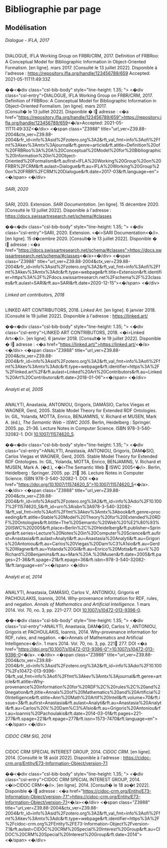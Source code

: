 # Bibliographie par page
## Modélisation
###### Dialogue - IFLA, 2017
<div class="csl-bib-body" style="line-height: 1.35; "> <div class="csl-entry">DIALOGUE, IFLA Working Group on FRBR/CRM, 2017. Definition of FRBRoo: A Conceptual Model for Bibliographic Information in Object-Oriented Formalism. [en&nbsp;ligne]. mars 2017. [Consulté&nbsp;le&nbsp;13&nbsp;juillet&nbsp;2022]. Disponible à l'adresse&nbsp;: <a href="https://repository.ifla.org/handle/123456789/659">https://repository.ifla.org/handle/123456789/659</a> Accepted: 2021-05-11T11:49:33Z</div> <span class="Z3988" title="url_ver=Z39.88-2004&amp;ctx_ver=Z39.88-2004&amp;rfr_id=info%3Asid%2Fzotero.org%3A2&amp;rft_val_fmt=info%3Aofi%2Ffmt%3Akev%3Amtx%3Ajournal&amp;rft.genre=article&amp;rft.atitle=Definition%20of%20FRBRoo%3A%20A%20Conceptual%20Model%20for%20Bibliographic%20Information%20in%20Object-Oriented%20Formalism&amp;rft.aufirst=IFLA%20Working%20Group%20on%20FRBR%2FCRM&amp;rft.aulast=Dialogue&amp;rft.au=IFLA%20Working%20Group%20on%20FRBR%2FCRM%20Dialogue&amp;rft.date=2017-03&amp;rft.language=en"></span> </div>

��<�div class="csl-bib-body" style="line-height: 1.35; "> <�div class="csl-entry">DIALOGUE, IFLA Working Group on FRBR/CRM, 2017. Definition of FRBRoo: A Conceptual Model for Bibliographic Information in Object-Oriented Formalism. [en&nbsp;ligne]. mars 2017. [Consult�&nbsp;le&nbsp;13&nbsp;juillet&nbsp;2022]. Disponible � l adresse&nbsp;: <�a href="https://repository.ifla.org/handle/123456789/659">https://repository.ifla.org/handle/123456789/659<�/a>Accepted: 2021-05-11T11:49:33Z<�/div> <�span class="Z3988" title="url_ver=Z39.88-2004&amp;ctx_ver=Z39.88-2004&amp;rfr_id=info%3Asid%2Fzotero.org%3A2&amp;rft_val_fmt=info%3Aofi%2Ffmt%3Akev%3Amtx%3Ajournal&amp;rft.genre=article&amp;rft.atitle=Definition%20of%20FRBRoo%3A%20A%20Conceptual%20Model%20for%20Bibliographic%20Information%20in%20Object-Oriented%20Formalism&amp;rft.aufirst=IFLA%20Working%20Group%20on%20FRBR%2FCRM&amp;rft.aulast=Dialogue&amp;rft.au=IFLA%20Working%20Group%20on%20FRBR%2FCRM%20Dialogue&amp;rft.date=2017-03&amp;rft.language=en"><�/span> <�/div>


###### SARI, 2020
<div class="csl-bib-body" style="line-height: 1.35; "> <div class="csl-entry">SARI, 2020. Extension. <i>SARI Documentation</i>. [en&nbsp;ligne]. 15 décembre 2020. [Consulté&nbsp;le&nbsp;13&nbsp;juillet&nbsp;2022]. Disponible à l'adresse&nbsp;: <a href="https://docs.swissartresearch.net/schema/#classes">https://docs.swissartresearch.net/schema/#classes</a></div> <span class="Z3988" title="url_ver=Z39.88-2004&amp;ctx_ver=Z39.88-2004&amp;rfr_id=info%3Asid%2Fzotero.org%3A2&amp;rft_val_fmt=info%3Aofi%2Ffmt%3Akev%3Amtx%3Adc&amp;rft.type=webpage&amp;rft.title=Extension&amp;rft.identifier=https%3A%2F%2Fdocs.swissartresearch.net%2Fschema%2F%23classes&amp;rft.aulast=SARI&amp;rft.au=SARI&amp;rft.date=2020-12-15"></span> </div>

��<�div class="csl-bib-body" style="line-height: 1.35; "> <�div class="csl-entry">SARI, 2020. Extension. <�i>SARI Documentation<�/i>. [en&nbsp;ligne]. 15 d�cembre 2020. [Consult�&nbsp;le&nbsp;13&nbsp;juillet&nbsp;2022]. Disponible � l adresse&nbsp;: <�a href="https://docs.swissartresearch.net/schema/#classes">https://docs.swissartresearch.net/schema/#classes<�/a><�/div> <�span class="Z3988" title="url_ver=Z39.88-2004&amp;ctx_ver=Z39.88-2004&amp;rfr_id=info%3Asid%2Fzotero.org%3A2&amp;rft_val_fmt=info%3Aofi%2Ffmt%3Akev%3Amtx%3Adc&amp;rft.type=webpage&amp;rft.title=Extension&amp;rft.identifier=https%3A%2F%2Fdocs.swissartresearch.net%2Fschema%2F%23classes&amp;rft.aulast=SARI&amp;rft.au=SARI&amp;rft.date=2020-12-15"><�/span> <�/div>


###### Linked art contributors, 2018
<div class="csl-bib-body" style="line-height: 1.35; "> <div class="csl-entry">LINKED ART CONTRIBUTORS, 2018. <i>Linked Art</i>. [en&nbsp;ligne]. 6 janvier 2018. [Consulté&nbsp;le&nbsp;19&nbsp;juillet&nbsp;2022]. Disponible à l'adresse&nbsp;: <a href="https://linked.art/">https://linked.art/</a></div> <span class="Z3988" title="url_ver=Z39.88-2004&amp;ctx_ver=Z39.88-2004&amp;rfr_id=info%3Asid%2Fzotero.org%3A2&amp;rft_val_fmt=info%3Aofi%2Ffmt%3Akev%3Amtx%3Adc&amp;rft.type=webpage&amp;rft.identifier=https%3A%2F%2Flinked.art%2F&amp;rft.aulast=Linked%20Art%20Contributors&amp;rft.au=Linked%20Art%20Contributors&amp;rft.date=2018-01-06"></span> </div>

��<�div class="csl-bib-body" style="line-height: 1.35; "> <�div class="csl-entry">LINKED ART CONTRIBUTORS, 2018. <�i>Linked Art<�/i>. [en&nbsp;ligne]. 6 janvier 2018. [Consult�&nbsp;le&nbsp;19&nbsp;juillet&nbsp;2022]. Disponible � l adresse&nbsp;: <�a href="https://linked.art/">https://linked.art/<�/a><�/div> <�span class="Z3988" title="url_ver=Z39.88-2004&amp;ctx_ver=Z39.88-2004&amp;rfr_id=info%3Asid%2Fzotero.org%3A2&amp;rft_val_fmt=info%3Aofi%2Ffmt%3Akev%3Amtx%3Adc&amp;rft.type=webpage&amp;rft.identifier=https%3A%2F%2Flinked.art%2F&amp;rft.aulast=Linked%20Art%20Contributors&amp;rft.au=Linked%20Art%20Contributors&amp;rft.date=2018-01-06"><�/span> <�/div>


###### Analyti et al, 2005
<div class="csl-bib-body" style="line-height: 1.35; "> <div class="csl-entry">ANALYTI, Anastasia, ANTONIOU, Grigoris, DAMÁSIO, Carlos Viegas et WAGNER, Gerd, 2005. Stable Model Theory for Extended RDF Ontologies. In: GIL, Yolanda, MOTTA, Enrico, BENJAMINS, V. Richard et MUSEN, Mark A. (éd.), <i>The Semantic Web – ISWC 2005</i>. Berlin, Heidelberg&nbsp;: Springer. 2005. pp.&nbsp;21–36. Lecture Notes in Computer Science. ISBN&nbsp;978-3-540-32082-1. DOI&nbsp;<a href="https://doi.org/10.1007/11574620_5">10.1007/11574620_5</a>. </div> <span class="Z3988" title="url_ver=Z39.88-2004&amp;ctx_ver=Z39.88-2004&amp;rfr_id=info%3Asid%2Fzotero.org%3A2&amp;rft_id=info%3Adoi%2F10.1007%2F11574620_5&amp;rft_id=urn%3Aisbn%3A978-3-540-32082-1&amp;rft_val_fmt=info%3Aofi%2Ffmt%3Akev%3Amtx%3Abook&amp;rft.genre=proceeding&amp;rft.atitle=Stable%20Model%20Theory%20for%20Extended%20RDF%20Ontologies&amp;rft.btitle=The%20Semantic%20Web%20%E2%80%93%20ISWC%202005&amp;rft.place=Berlin%2C%20Heidelberg&amp;rft.publisher=Springer&amp;rft.series=Lecture%20Notes%20in%20Computer%20Science&amp;rft.aufirst=Anastasia&amp;rft.aulast=Analyti&amp;rft.au=Anastasia%20Analyti&amp;rft.au=Grigoris%20Antoniou&amp;rft.au=Carlos%20Viegas%20Dam%C3%A1sio&amp;rft.au=Gerd%20Wagner&amp;rft.au=Yolanda%20Gil&amp;rft.au=Enrico%20Motta&amp;rft.au=V.%20Richard%20Benjamins&amp;rft.au=Mark%20A.%20Musen&amp;rft.date=2005&amp;rft.pages=21-36&amp;rft.spage=21&amp;rft.epage=36&amp;rft.isbn=978-3-540-32082-1&amp;rft.language=en"></span> </div>

��<�div class="csl-bib-body" style="line-height: 1.35; "> <�div class="csl-entry">ANALYTI, Anastasia, ANTONIOU, Grigoris, DAM�SIO, Carlos Viegas et WAGNER, Gerd, 2005. Stable Model Theory for Extended RDF Ontologies. In: GIL, Yolanda, MOTTA, Enrico, BENJAMINS, V. Richard et MUSEN, Mark A. (�d.), <�i>The Semantic Web  ISWC 2005<�/i>. Berlin, Heidelberg&nbsp;: Springer. 2005. pp.&nbsp;21 36. Lecture Notes in Computer Science. ISBN&nbsp;978-3-540-32082-1. DOI&nbsp;<�a href="https://doi.org/10.1007/11574620_5">10.1007/11574620_5<�/a>. <�/div> <�span class="Z3988" title="url_ver=Z39.88-2004&amp;ctx_ver=Z39.88-2004&amp;rfr_id=info%3Asid%2Fzotero.org%3A2&amp;rft_id=info%3Adoi%2F10.1007%2F11574620_5&amp;rft_id=urn%3Aisbn%3A978-3-540-32082-1&amp;rft_val_fmt=info%3Aofi%2Ffmt%3Akev%3Amtx%3Abook&amp;rft.genre=proceeding&amp;rft.atitle=Stable%20Model%20Theory%20for%20Extended%20RDF%20Ontologies&amp;rft.btitle=The%20Semantic%20Web%20%E2%80%93%20ISWC%202005&amp;rft.place=Berlin%2C%20Heidelberg&amp;rft.publisher=Springer&amp;rft.series=Lecture%20Notes%20in%20Computer%20Science&amp;rft.aufirst=Anastasia&amp;rft.aulast=Analyti&amp;rft.au=Anastasia%20Analyti&amp;rft.au=Grigoris%20Antoniou&amp;rft.au=Carlos%20Viegas%20Dam%C3%A1sio&amp;rft.au=Gerd%20Wagner&amp;rft.au=Yolanda%20Gil&amp;rft.au=Enrico%20Motta&amp;rft.au=V.%20Richard%20Benjamins&amp;rft.au=Mark%20A.%20Musen&amp;rft.date=2005&amp;rft.pages=21-36&amp;rft.spage=21&amp;rft.epage=36&amp;rft.isbn=978-3-540-32082-1&amp;rft.language=en"><�/span> <�/div>


###### Analyti et al, 2014
<div class="csl-bib-body" style="line-height: 1.35; "> <div class="csl-entry">ANALYTI, Anastasia, DAMÁSIO, Carlos V., ANTONIOU, Grigoris et PACHOULAKIS, Ioannis, 2014. Why-provenance information for RDF, rules, and negation. <i>Annals of Mathematics and Artificial Intelligence</i>. 1 mars 2014. Vol.&nbsp;70, no.&nbsp;3, pp.&nbsp;221–277. DOI&nbsp;<a href="https://doi.org/10.1007/s10472-013-9396-0">10.1007/s10472-013-9396-0</a>. </div> <span class="Z3988" title="url_ver=Z39.88-2004&amp;ctx_ver=Z39.88-2004&amp;rfr_id=info%3Asid%2Fzotero.org%3A2&amp;rft_id=info%3Adoi%2F10.1007%2Fs10472-013-9396-0&amp;rft_val_fmt=info%3Aofi%2Ffmt%3Akev%3Amtx%3Ajournal&amp;rft.genre=article&amp;rft.atitle=Why-provenance%20information%20for%20RDF%2C%20rules%2C%20and%20negation&amp;rft.jtitle=Annals%20of%20Mathematics%20and%20Artificial%20Intelligence&amp;rft.stitle=Ann%20Math%20Artif%20Intell&amp;rft.volume=70&amp;rft.issue=3&amp;rft.aufirst=Anastasia&amp;rft.aulast=Analyti&amp;rft.au=Anastasia%20Analyti&amp;rft.au=Carlos%20V.%20Dam%C3%A1sio&amp;rft.au=Grigoris%20Antoniou&amp;rft.au=Ioannis%20Pachoulakis&amp;rft.date=2014-03-01&amp;rft.pages=221-277&amp;rft.spage=221&amp;rft.epage=277&amp;rft.issn=1573-7470&amp;rft.language=en"></span> </div>

��<�div class="csl-bib-body" style="line-height: 1.35; "> <�div class="csl-entry">ANALYTI, Anastasia, DAM�SIO, Carlos V., ANTONIOU, Grigoris et PACHOULAKIS, Ioannis, 2014. Why-provenance information for RDF, rules, and negation. <�i>Annals of Mathematics and Artificial Intelligence<�/i>. 1 mars 2014. Vol.&nbsp;70, no.&nbsp;3, pp.&nbsp;221 277. DOI&nbsp;<�a href="https://doi.org/10.1007/s10472-013-9396-0">10.1007/s10472-013-9396-0<�/a>. <�/div> <�span class="Z3988" title="url_ver=Z39.88-2004&amp;ctx_ver=Z39.88-2004&amp;rfr_id=info%3Asid%2Fzotero.org%3A2&amp;rft_id=info%3Adoi%2F10.1007%2Fs10472-013-9396-0&amp;rft_val_fmt=info%3Aofi%2Ffmt%3Akev%3Amtx%3Ajournal&amp;rft.genre=article&amp;rft.atitle=Why-provenance%20information%20for%20RDF%2C%20rules%2C%20and%20negation&amp;rft.jtitle=Annals%20of%20Mathematics%20and%20Artificial%20Intelligence&amp;rft.stitle=Ann%20Math%20Artif%20Intell&amp;rft.volume=70&amp;rft.issue=3&amp;rft.aufirst=Anastasia&amp;rft.aulast=Analyti&amp;rft.au=Anastasia%20Analyti&amp;rft.au=Carlos%20V.%20Dam%C3%A1sio&amp;rft.au=Grigoris%20Antoniou&amp;rft.au=Ioannis%20Pachoulakis&amp;rft.date=2014-03-01&amp;rft.pages=221-277&amp;rft.spage=221&amp;rft.epage=277&amp;rft.issn=1573-7470&amp;rft.language=en"><�/span> <�/div>

###### CIDOC CRM SIG, 2014
<div class="csl-bib-body" style="line-height: 1.35; "> <div class="csl-entry">CIDOC CRM SPECIAL INTEREST GROUP, 2014. <i>CIDOC CRM</i>. [en&nbsp;ligne]. 2014. [Consulté&nbsp;le&nbsp;18&nbsp;août&nbsp;2022]. Disponible à l'adresse&nbsp;: <a href="https://cidoc-crm.org/Entity/E73-Information-Object/version-7.1">https://cidoc-crm.org/Entity/E73-Information-Object/version-7.1</a></div> <span class="Z3988" title="url_ver=Z39.88-2004&amp;ctx_ver=Z39.88-2004&amp;rfr_id=info%3Asid%2Fzotero.org%3A2&amp;rft_val_fmt=info%3Aofi%2Ffmt%3Akev%3Amtx%3Adc&amp;rft.type=webpage&amp;rft.identifier=https%3A%2F%2Fcidoc-crm.org%2FEntity%2FE73-Information-Object%2Fversion-7.1&amp;rft.aulast=CIDOC%20CRM%20Special%20Interest%20Group&amp;rft.au=CIDOC%20CRM%20Special%20Interest%20Group&amp;rft.date=2014"></span> </div>

��<�div class="csl-bib-body" style="line-height: 1.35; "> <�div class="csl-entry">CIDOC CRM SPECIAL INTEREST GROUP, 2014. <�i>CIDOC CRM<�/i>. [en&nbsp;ligne]. 2014. [Consult�&nbsp;le&nbsp;18&nbsp;ao�t&nbsp;2022]. Disponible � l adresse&nbsp;: <�a href="https://cidoc-crm.org/Entity/E73-Information-Object/version-7.1">https://cidoc-crm.org/Entity/E73-Information-Object/version-7.1<�/a><�/div> <�span class="Z3988" title="url_ver=Z39.88-2004&amp;ctx_ver=Z39.88-2004&amp;rfr_id=info%3Asid%2Fzotero.org%3A2&amp;rft_val_fmt=info%3Aofi%2Ffmt%3Akev%3Amtx%3Adc&amp;rft.type=webpage&amp;rft.identifier=https%3A%2F%2Fcidoc-crm.org%2FEntity%2FE73-Information-Object%2Fversion-7.1&amp;rft.aulast=CIDOC%20CRM%20Special%20Interest%20Group&amp;rft.au=CIDOC%20CRM%20Special%20Interest%20Group&amp;rft.date=2014"><�/span> <�/div>